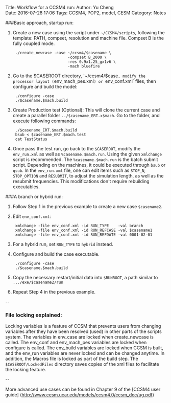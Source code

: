 Title: Workflow for a CCSM4 run:
Author:      Yu Cheng  
Date:        2016-07-28 17:06
Tags: CCSM4, POP2, model, CESM
Category: Notes

###Basic approach, startup run:

1. Create a new case using the script under `~/CCSM4/scripts`, following the template: PATH, compset, resolution and machine file. Compset B is the fully coupled mode.

		./create_newcase -case ~/ccsm4/$casename \
                               -compset B_2000 \
                               -res 0.9x1.25_gx1v6 \
                               -mach bluefire 

2. Go to the $CASEROOT directory, `~/ccsm4/$case`, modify the processor layout (`env_mach_pes.xml`) or `env_conf.xml` files, then configure and build the model:

		./configure -case
		./$casename.$mach.build  
		
3. Create Production test (Optional): This will clone the current case and create a parallel folder `../$casename_ERT.x$mach`. Go to the folder, and execute following commands:

		./$casename_ERT.$mach.build
		bsub < $casename_ERT.$mach.test		cat TestStatus

4. Once pass the test run, go back to the `$CASEROOT`, modify the `env_run.xml` as well as `%casename.$mach.run`. Using the given `xmlchange` script is recommended. The `%casename.$mach.run` is the batch submit script. Depending on the machines, it could be executed through `bsub` or `qsub`. In the `env_run.xml` file, one can edit items such as `STOP_N`, `STOP_OPTION` and `RESUBMIT`, to adjust the simulation length, as well as the resubmit frequencies. This modifications don't require rebuilding executables.



###A branch or hybrid run:
1. Follow Step 1 in the previous example to create a new case `$casename2`.
2. Edit `env_conf.xml`:

		xmlchange -file env_conf.xml -id RUN_TYPE    -val branch
		xmlchange -file env_conf.xml -id RUN_REFCASE -val $casename1
		xmlchange -file env_conf.xml -id RUN_REFDATE -val 0001-02-01
		
3. For a hybrid run, set `RUN_TYPE` to `hybrid` instead.

4. Configure and build the case executable.

		./configure -case
		./$casename.$mach.build   

5. Copy the necessary restart/initial data into `$RUNROOT`, a path similar to `.../exe/$casename2/run`
6. Repeat Step 4 in the previous example. 

--

### File locking explained:
Locking variables is a feature of CCSM that prevents users from changing variables after they have been resolved (used) in other parts of the scripts system. The variables in env_case are locked when create_newcase is called. The env_conf and env_mach_pes variables are locked when configure is called. The env_build variables are locked when CCSM is built, and the env_run variables are never locked and can be changed anytime. In addition, the Macros file is locked as part of the build step. The `$CASEROOT/LockedFiles` directory saves copies of the xml files to facilitate the locking feature. 


--

More advanced use cases can be found in Chapter 9 of the [CCSM4 user guide] (http://www.cesm.ucar.edu/models/ccsm4.0/ccsm_doc/ug.pdf)
                             